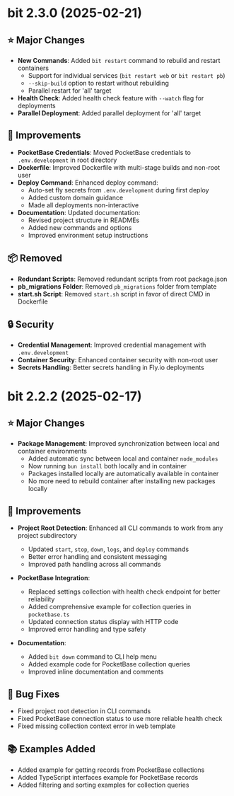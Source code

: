 # bit 2.3.0 (2025-02-21)

## ⭐️ Major Changes
- **New Commands**: Added `bit restart` command to rebuild and restart containers
  - Support for individual services (`bit restart web` or `bit restart pb`)
  - `--skip-build` option to restart without rebuilding
  - Parallel restart for 'all' target
- **Health Check**: Added health check feature with `--watch` flag for deployments
- **Parallel Deployment**: Added parallel deployment for 'all' target

## 🔧 Improvements
- **PocketBase Credentials**: Moved PocketBase credentials to `.env.development` in root directory
- **Dockerfile**: Improved Dockerfile with multi-stage builds and non-root user
- **Deploy Command**: Enhanced deploy command:
  - Auto-set fly secrets from `.env.development` during first deploy
  - Added custom domain guidance
  - Made all deployments non-interactive
- **Documentation**: Updated documentation:
  - Revised project structure in READMEs
  - Added new commands and options
  - Improved environment setup instructions

## 📦 Removed
- **Redundant Scripts**: Removed redundant scripts from root package.json
- **pb_migrations Folder**: Removed `pb_migrations` folder from template
- **start.sh Script**: Removed `start.sh` script in favor of direct CMD in Dockerfile

## 🔒 Security
- **Credential Management**: Improved credential management with `.env.development`
- **Container Security**: Enhanced container security with non-root user
- **Secrets Handling**: Better secrets handling in Fly.io deployments

# bit 2.2.2 (2025-02-17)

## ⭐️ Major Changes
- **Package Management**: Improved synchronization between local and container environments
  - Added automatic sync between local and container `node_modules`
  - Now running `bun install` both locally and in container
  - Packages installed locally are automatically available in container
  - No more need to rebuild container after installing new packages locally

## 🔧 Improvements
- **Project Root Detection**: Enhanced all CLI commands to work from any project subdirectory
  - Updated `start`, `stop`, `down`, `logs`, and `deploy` commands
  - Better error handling and consistent messaging
  - Improved path handling across all commands

- **PocketBase Integration**:
  - Replaced settings collection with health check endpoint for better reliability
  - Added comprehensive example for collection queries in `pocketbase.ts`
  - Updated connection status display with HTTP code
  - Improved error handling and type safety

- **Documentation**:
  - Added `bit down` command to CLI help menu
  - Added example code for PocketBase collection queries
  - Improved inline documentation and comments

## 🐛 Bug Fixes
- Fixed project root detection in CLI commands
- Fixed PocketBase connection status to use more reliable health check
- Fixed missing collection context error in web template

## 📚 Examples Added
- Added example for getting records from PocketBase collections
- Added TypeScript interfaces example for PocketBase records
- Added filtering and sorting examples for collection queries